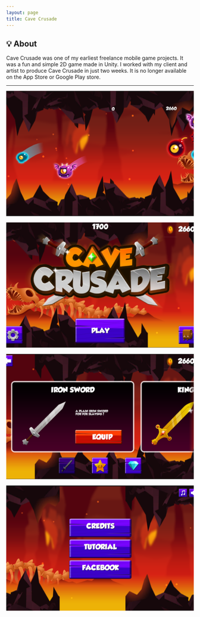 ```yaml
---
layout: page
title: Cave Crusade
---
```


## 💡 About

Cave Crusade was one of my earliest freelance mobile game projects. It was a fun and simple 2D game made in Unity. I worked with my client and artist to produce Cave Crusade in just two weeks. It is no longer available on the App Store or Google Play store.

---

![CaveCrusade1](/assets/img/portfolio/CaveCrusade/1.png)

![CaveCrusade2](/assets/img/portfolio/CaveCrusade/2.png)

![CaveCrusade3](/assets/img/portfolio/CaveCrusade/3.png)

![CaveCrusade4](/assets/img/portfolio/CaveCrusade/4.png)